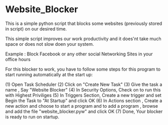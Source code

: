 # Website_Blocker
This is a simple python script that blocks some websites (previously stored in script) on our desired time. 

This simple script improves our work productivity and it does'nt take much space or does not slow doen your system.

Example : Block Facebook or any other social Networking Sites in your office hours

For this blocker to work, you have to follow some steps for this program to start running automatically at the start up:

(1)	  Open Task Scheduler 
(2)	  Click on "Create New Task"
(3)	  Give the task a name , Say "Website Blocker"
(4)	  In Security Options, Check on to run this with Highest Priviliges
(5)	  In Triggers Section, Create a new trigger and set Begin the Task to "At Startup" and click OK
(6)	  In Actions section , Create a new action and choose to start a program and to add a program , browse and add the file  "website_blocker.pyw" and click OK
(7)	  Done, Your blocker is ready to run on startup. 

